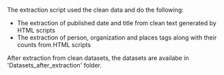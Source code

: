 The extraction script used the clean data and do the following:

- The extraction of published date and title from clean text generated by HTML scripts
- The extraction of person, organization and places tags along with their counts from HTML scripts

After extraction from clean datasets, the datasets are availabe in 'Datasets_after_extraction' folder.
